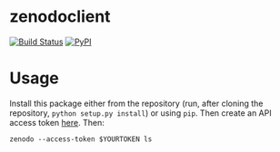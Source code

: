 # zenodoclient

[![Build Status](https://github.com/shh-dlce/zenodoclient/workflows/tests/badge.svg)](https://github.com/shh-dlce/zenodoclient/actions?query=workflow%3Atests)
[![PyPI](https://img.shields.io/pypi/v/zenodoclient.svg)](https://pypi.org/project/zenodoclient)

# Usage

Install this package either from the repository (run, after cloning the repository, `python setup.py install`) or using `pip`. Then create an API access token [here](https://zenodo.org/account/settings/applications/tokens/new/). Then:
```
zenodo --access-token $YOURTOKEN ls
```
